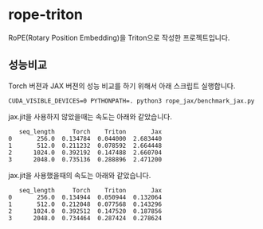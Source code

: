 # rope-triton

RoPE(Rotary Position Embedding)을 Triton으로 작성한 프로젝트입니다.


## 성능비교

Torch 버젼과 JAX 버젼의 성능 비교를 하기 위해서 아래 스크립트 실행합니다.

```
CUDA_VISIBLE_DEVICES=0 PYTHONPATH=. python3 rope_jax/benchmark_jax.py
```

jax.jit을 사용하지 않았을때는 속도는 아래와 같았습니다.

```
   seq_length     Torch    Triton       Jax
0       256.0  0.134784  0.044000  2.683440
1       512.0  0.211232  0.078592  2.664448
2      1024.0  0.392192  0.147488  2.660704
3      2048.0  0.735136  0.288896  2.471200
```

jax.jit을 사용했을때의 속도는 아래와 같았습니다.

```
   seq_length     Torch    Triton       Jax
0       256.0  0.134944  0.050944  0.132064
1       512.0  0.212048  0.077568  0.143296
2      1024.0  0.392512  0.147520  0.187856
3      2048.0  0.734464  0.287424  0.278624
```
